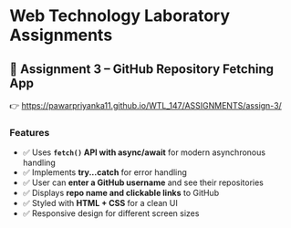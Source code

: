 # Web Technology Laboratory Assignments

## 📌 Assignment 3 – GitHub Repository Fetching App
👉 https://pawarpriyanka11.github.io/WTL_147/ASSIGNMENTS/assign-3/

### Features
- ✅ Uses **`fetch()` API with async/await** for modern asynchronous handling  
- ✅ Implements **try...catch** for error handling
- ✅ User can **enter a GitHub username** and see their repositories  
- ✅ Displays **repo name and clickable links** to GitHub  
- ✅ Styled with **HTML + CSS** for a clean UI  
- ✅ Responsive design for different screen sizes  
